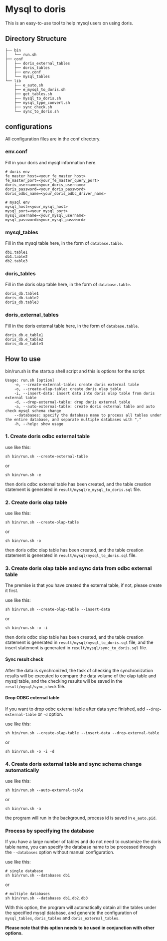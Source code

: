 <!-- 
Licensed to the Apache Software Foundation (ASF) under one
or more contributor license agreements.  See the NOTICE file
distributed with this work for additional information
regarding copyright ownership.  The ASF licenses this file
to you under the Apache License, Version 2.0 (the
"License"); you may not use this file except in compliance
with the License.  You may obtain a copy of the License at

  http://www.apache.org/licenses/LICENSE-2.0

Unless required by applicable law or agreed to in writing,
software distributed under the License is distributed on an
"AS IS" BASIS, WITHOUT WARRANTIES OR CONDITIONS OF ANY
KIND, either express or implied.  See the License for the
specific language governing permissions and limitations
under the License.
-->

# Mysql to doris

This is an easy-to-use tool to help mysql users on using doris.

## Directory Structure
```shell
├── bin
│   └── run.sh
├── conf
│   ├── doris_external_tables
│   ├── doris_tables
│   ├── env.conf
│   └── mysql_tables
└── lib
    ├── e_auto.sh
    ├── e_mysql_to_doris.sh
    ├── get_tables.sh
    ├── mysql_to_doris.sh
    ├── mysql_type_convert.sh
    ├── sync_check.sh
    └── sync_to_doris.sh
```

## configurations

All configuration files are in the conf directory.

### env.conf
Fill in your doris and mysql information here.
```text
# doris env
fe_master_host=<your_fe_master_host>
fe_master_port=<your_fe_master_query_port>
doris_username=<your_doris_username>
doris_password=<your_doris_password>
doris_odbc_name=<your_doris_odbc_driver_name>

# mysql env
mysql_host=<your_mysql_host>
mysql_port=<your_mysql_port>
mysql_username=<your_mysql_username>
mysql_password=<your_mysql_password>
```

### mysql_tables
Fill in the mysql table here, in the form of `database.table`.
```text
db1.table1
db1.table2
db2.table3
```

### doris_tables
Fill in the doris olap table here, in the form of `database.table`.
```text
doris_db.table1
doris_db.table2
doris_db.table3
```

### doris_external_tables
Fill in the doris external table here, in the form of `database.table`.
```text
doris_db.e_table1
doris_db.e_table2
doris_db.e_table3
```

## How to use
bin/run.sh is the startup shell script and this is options for the script:
```shell
Usage: run.sh [option]
    -e, --create-external-table: create doris external table
    -o, --create-olap-table: create doris olap table
    -i, --insert-data: insert data into doris olap table from doris external table
    -d, --drop-external-table: drop doris external table
    -a, --auto-external-table: create doris external table and auto check mysql schema change
    --databases: specify the database name to process all tables under the entire database, and separate multiple databases with ","
    -h, --help: show usage
```

### 1. Create doris odbc external table
use like this: 
```shell
sh bin/run.sh --create-external-table
```
or
```shell
sh bin/run.sh -e
```
then doris odbc external table has been created, and the table creation statement is generated in `result/mysql/e_mysql_to_doris.sql` file.

### 2. Create doris olap table
use like this:
```shell
sh bin/run.sh --create-olap-table
```
or
```shell
sh bin/run.sh -o
```
then doris odbc olap table has been created, and the table creation statement is generated in `result/mysql/mysql_to_doris.sql` file.

### 3. Create doris olap table and sync data from odbc external table
The premise is that you have created the external table, if not, please create it first.

use like this:
```shell
sh bin/run.sh --create-olap-table --insert-data
```
or
```shell
sh bin/run.sh -o -i
```
then doris odbc olap table has been created, and the table creation statement is generated in `result/mysql/mysql_to_doris.sql` file, and the insert statement is generated in `result/mysql/sync_to_doris.sql` file.

#### Sync result check
After the data is synchronized, the task of checking the synchronization results will be executed to compare the data volume of the olap table and mysql table, and the checking results will be saved in the `result/mysql/sync_check` file.

#### Drop ODBC external table
If you want to drop odbc external table after data sync finished, add `--drop-external-table` or `-d` option.

use like this:
```shell
sh bin/run.sh --create-olap-table --insert-data --drop-external-table
```
or
```shell
sh bin/run.sh -o -i -d
```

### 4. Create doris external table and sync schema change automatically
use like this:
```shell
sh bin/run.sh --auto-external-table
```
or
```shell
sh bin/run.sh -a
```

the program will run in the background, process id is saved in `e_auto.pid`.

### Process by specifying the database
If you have a large number of tables and do not need to customize the doris table name, you can specify the database name to be processed through the `--databases` option without manual configuration.

use like this:
```shell
# single database
sh bin/run.sh --databases db1
```
or
```shell
# multiple databases 
sh bin/run.sh --databases db1,db2,db3
```

With this option, the program will automatically obtain all the tables under the specified mysql database, and generate the configuration of `mysql_tables`, `doris_tables` and `doris_external_tables`.

**Please note that this option needs to be used in conjunction with other options.**
